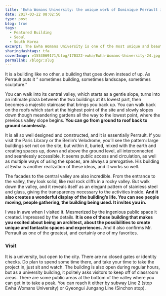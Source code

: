 ```yaml
---
title: 'Ewha Womans University: the unique work of Dominique Perrault in Seoul'
date: 2017-03-22 08:02:50
type: post
blog: true
tags:
  - Featured Building
  - Seoul
  - South Korea
excerpt: The Ewha Womans University is one of the most unique and beautiful buildings I’ve ever visited.
sharingHashtags: tfa
coverImage: v1553069171/blog/170322-ewha/Ewha-Womans-University-24.jpg
permalink: /blog/:slug
---
```


It is a building like no other, a building that goes down instead of up. As Perrault puts it “ sometimes building, sometimes landscape, sometimes sculpture.”

<captioned-image alt="Ewha Womans Library - Sketch" caption="Concept sketch by Perrault © Dominique Perrault Architects" imgFile="v1553069343/blog/170322-ewha/large_ufe_2008-croquis_dp_web_5ff59.jpg" />

You can walk into its central valley, which starts as a gentle slope, turns into an intimate plaza between the two buildings at its lowest part, then becomes a majestic staircase that brings you back up. You can walk back on the roofs which start at the highest point of the site and slowly slopes down though meandering gardens all the way to the lowest point, where the previous valley slope begins. **You can go from ground to roof back to ground seamlessly.**

<captioned-image alt="Ewha Womans University - The lower, flat part of the valley" caption="The lower, flat part of the valley" imgFile="v1553069165/blog/170322-ewha/Ewha-Womans-University-9.jpg" />

It is all so well designed and constructed, and it is essentially Perrault. If you visit the Paris Library or the Berlin’s Velodrome, you’ll see the pattern: large buildings set not on the site, but within it, buried, mixed with the earth and creating spaces up, down and above the ground level, all interconnected and seamlessly accessible. It seems public access and circulation, as well as multiple ways of using the spaces, are always a prerogative. His building at Ewha is another realization of these ideas, and it works so well.

<captioned-image alt="Ewha Womans University - Walking up the staircase at the north end of the valley" caption="Walking up the staircase at the north end of the valley" imgFile="v1553069165/blog/170322-ewha/Ewha-Womans-University-18.jpg" />

The facades to the central valley are also incredible. From the entrance to the valley, they look solid, like real rock cliffs in a rocky valley. But walk down the valley, and it reveals itself as an elegant pattern of stainless steel and glass, giving the transparency necessary to the activities inside. **And it also creates a wonderful display of the building’s life. You can see people moving, people gathering, the building being used. It invites you in.**

<captioned-image alt="Ewha Womans University - The facade pattern revealing the building's interior life" caption="The facade pattern revealing the building's interior life" imgFile="v1553069165/blog/170322-ewha/Ewha-Womans-University-8.jpg" />

I was in awe when I visited it. Mesmerized by the ingenious public space it created. Impressed by the details. **It is one of those building that makes you excited about being an architect, about the possibilities to create unique and fantastic spaces and experiences.** And it also confirms Mr. Perrault as one of the greatest, and certainly one of my favorites.

<image-gallery tag='ewha-gallery' />

### Visit

It is a university, but open to the city. There are no closed gates or identity checks. Do plan to spend some time there, and take your time to take the project in, just sit and watch. The building is also open during regular hours, but as a university building, it politely asks visitors to keep off of classroom areas. There are some public areas at the bottom of the valley where you can get in to take a peak. You can reach it either by subway Line 2 (stop Ewha Womans University) or Gyeongui Jungang Line (Sinchon stop).

<building-info-container  id=3 />

